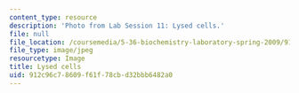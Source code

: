 ```yaml
---
content_type: resource
description: 'Photo from Lab Session 11: Lysed cells.'
file: null
file_location: /coursemedia/5-36-biochemistry-laboratory-spring-2009/912c96c78609f61f78cbd32bbb6482a0_Lab11_4.jpg
file_type: image/jpeg
resourcetype: Image
title: Lysed cells
uid: 912c96c7-8609-f61f-78cb-d32bbb6482a0
---
```

